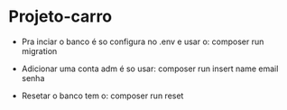 # Projeto-carro


- Pra inciar o banco é so configura no .env e usar o: composer run migration

- Adicionar uma conta adm é so usar: composer run insert name email senha

- Resetar o banco tem o: composer run reset
